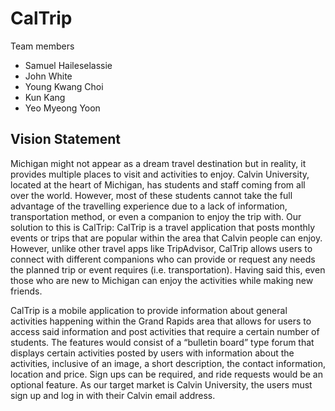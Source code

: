 # CalTrip

Team members
* Samuel Haileselassie
* John White
* Young Kwang Choi
* Kun Kang
* Yeo Myeong Yoon

## Vision Statement

Michigan might not appear as a dream travel destination but in reality, it provides multiple places to visit and activities to enjoy. Calvin University, located at the heart of Michigan, has students and staff coming from all over the world. However, most of these students cannot take the full advantage of the travelling experience due to a lack of information, transportation method, or even a companion to enjoy the trip with. Our solution to this is CalTrip: CalTrip is a travel application that posts monthly events or trips that are popular within the area that Calvin people can enjoy. However, unlike other travel apps like TripAdvisor, CalTrip allows users to connect with different companions who can provide or request any needs the planned trip or event requires (i.e. transportation). Having said this, even those who are new to Michigan can enjoy the activities while making new friends.

CalTrip is a mobile application to provide information about general activities happening within the Grand Rapids area that allows for users to access said information and post activities that require a certain number of students. The features would consist of a “bulletin board” type forum that displays certain activities posted by users with information about the activities, inclusive of an image, a short description, the contact information, location and price. Sign ups can be required, and ride requests would be an optional feature. As our target market is Calvin University, the users must sign up and log in with their Calvin email address.  
